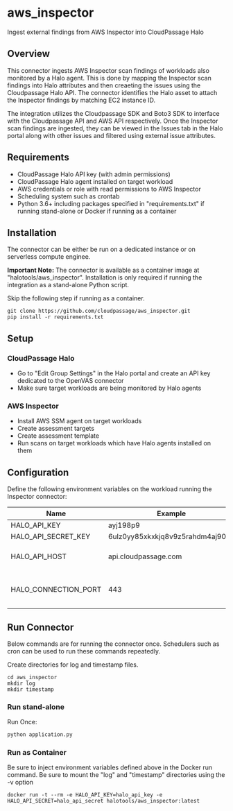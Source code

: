 # aws_inspector

Ingest external findings from AWS Inspector into CloudPassage Halo

## Overview

This connector ingests AWS Inspector scan findings of workloads also monitored by a Halo agent.
This is done by mapping the Inspector scan findings into Halo attributes and then creaeting the issues using the Cloudpassage Halo API.
The connector identifies the Halo asset to attach the Inspector findings by matching EC2 instance ID.

The integration utilizes the Cloudpassage SDK and Boto3 SDK to interface with the Cloudpassage API and AWS API respectively.
Once the Inspector scan findings are ingested, they can be viewed in the Issues tab in the Halo portal along with other issues
and filtered using external issue attributes.

## Requirements

* CloudPassage Halo API key (with admin permissions)
* CloudPassage Halo agent installed on target workload
* AWS credentials or role with read permissions to AWS Inspector
* Scheduling system such as crontab
* Python 3.6+ including packages specified in "requirements.txt" if running stand-alone or Docker if running as a container

## Installation

The connector can be either be run on a dedicated instance or on serverless compute enginee.


**Important Note:**
The connector is available as a container image at "halotools/aws_inspector".
Installation is only required if running the integration as a stand-alone Python script.

Skip the following step if running as a container.

```
git clone https://github.com/cloudpassage/aws_inspector.git
pip install -r requirements.txt
```

## Setup

### CloudPassage Halo
* Go to "Edit Group Settings" in the Halo portal and create an API key dedicated to the OpenVAS connector
* Make sure target workloads are being monitored by Halo agents

### AWS Inspector
* Install AWS SSM agent on target workloads
* Create assessment targets
* Create assessment template
* Run scans on target workloads which have Halo agents installed on them



## Configuration

Define the following environment variables on the workload running the Inspector connector:

| Name                | Example                          | Explanation     |
|---------------------|----------------------------------|-----------------|
| HALO_API_KEY        | ayj198p9                         |                 |
| HALO_API_SECRET_KEY | 6ulz0yy85xkxkjq8v9z5rahdm4aj909e |                 |
| HALO_API_HOST            | api.cloudpassage.com        | (Optional) Halo API hostname. Default is api.cloudpassage.com   |
| HALO_CONNECTION_PORT      | 443         |   (Optional) Connection port for Halo API https connection. Default is 443 |  

## Run Connector

Below commands are for running the connector once. Schedulers such as cron can be used to run these commands repeatedly.

Create directories for log and timestamp files.
```
cd aws_inspector
mkdir log
mkdir timestamp
```

### Run stand-alone

Run Once:

```python
python application.py
```

### Run as Container

Be sure to inject environment variables defined above in the Docker run command.
Be sure to mount the "log" and "timestamp" directories using the -v option

```
docker run -t --rm -e HALO_API_KEY=halo_api_key -e HALO_API_SECRET=halo_api_secret halotools/aws_inspector:latest
```
